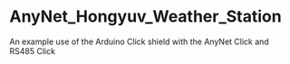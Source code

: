 # AnyNet_Hongyuv_Weather_Station
An example use of the Arduino Click shield with the AnyNet Click and RS485 Click
